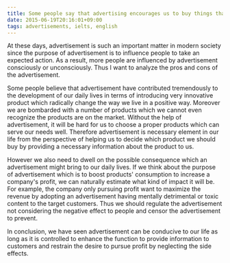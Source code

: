 ```yaml
---
title: Some people say that advertising encourages us to buy things that we really do not need. Others say that advertisements tell us about new products that may improve our lives.
date: 2015-06-19T20:16:01+09:00
tags: advertisements, ielts, english
---
```


At these days, advertisement is such an important matter in modern society since the purpose of advertisement is to influence people to take an expected action. As a result, more people are influenced by advertisement consciously or unconsciously. Thus I want to analyze the pros and cons of the advertisement.

Some people believe that advertisement have contributed tremendously to the development of our daily lives in terms of introducing very innovative product which radically change the way we live in a positive way. Moreover we are bombarded with a number of products which we cannot even recognize the products are on the market. Without the help of advertisement, it will be hard for us to choose a proper products which can serve our needs well. Therefore advertisement is necessary element in our life from the perspective of helping us to decide which product we should buy by providing a necessary information about the product to us.

However we also need to dwell on the possible consequence which an advertisement might bring to our daily lives. If we think about the purpose of advertisement which is to boost products' consumption to increase a company's profit, we can naturally estimate what kind of impact it will be. For example, the company only pursuing profit want to maximize the revenue by adopting an advertisement having mentally detrimental or toxic content to the target customers. Thus we should regulate the advertisement not considering the negative effect to people and censor the advertisement to prevent.

In conclusion, we have seen advertisement can be conducive to our life as long as it is controlled to enhance the function to provide information to customers and restrain the desire to pursue profit by neglecting the side effects.
